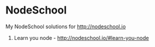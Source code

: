 NodeSchool
==========

My NodeSchool solutions for http://nodeschool.io

1. Learn you node - http://nodeschool.io/#learn-you-node
